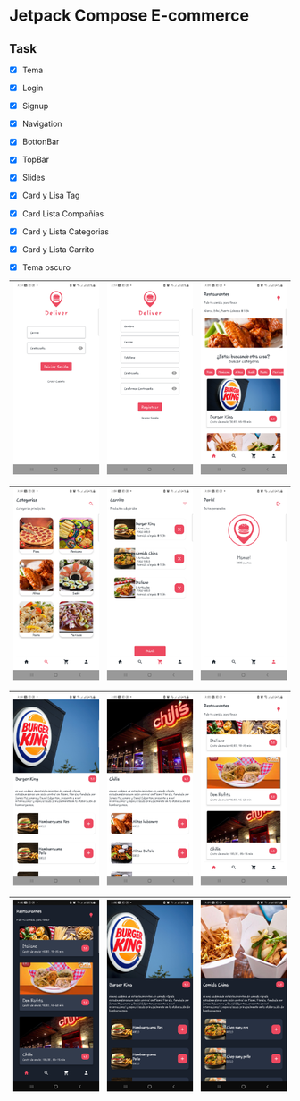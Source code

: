 # Jetpack Compose E-commerce

## Task
- [x] Tema
- [x] Login
- [x] Signup
- [x] Navigation
- [x] BottonBar
- [x] TopBar
- [x] Slides
- [x] Card y Lisa Tag
- [x] Card Lista Compañias
- [x] Card y Lista Categorias
- [x] Card y Lista Carrito
- [x] Tema oscuro


![Login](doc/1.1.1.png) | ![signup](doc/1.1.2.png) | ![Xamarin ScreenShots](doc/1.png) 
-----------------------------------|------------------------------------|-----------------------------------

![Login](doc/2.png) | ![signup](doc/3.png) | ![Xamarin ScreenShots](doc/4.png) 
-----------------------------------|------------------------------------|-----------------------------------



![Login](doc/5.png) | ![signup](doc/6.png) | ![Xamarin ScreenShots](doc/7.png) 
-----------------------------------|------------------------------------|-----------------------------------

![Login](doc/8.png) | ![signup](doc/9.png) | ![Xamarin ScreenShots](doc/10.png) 
-----------------------------------|------------------------------------|-----------------------------------


